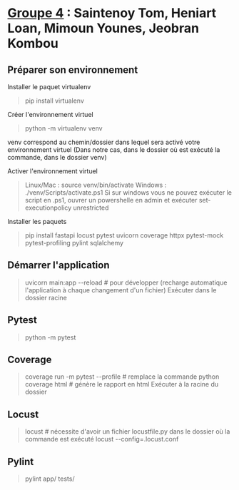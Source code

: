 # <u>Groupe 4</u> : Saintenoy Tom, Heniart Loan, Mimoun Younes, Jeobran Kombou

## Préparer son environnement

Installer le paquet virtualenv

> pip install virtualenv

Créer l'environnement virtuel

> python -m virtualenv venv

venv correspond au chemin/dossier dans lequel sera activé votre environnement virtuel
(Dans notre cas, dans le dossier où est exécuté la commande, dans le dossier venv)

Activer l'environnement virtuel

> Linux/Mac : source venv/bin/activate
> Windows : ./venv/Scripts/activate.ps1
Si sur windows vous ne pouvez exécuter le script en .ps1, ouvrer un powershelle en admin et exécuter
> set-executionpolicy unrestricted

Installer les paquets

> pip install fastapi locust pytest uvicorn coverage httpx pytest-mock pytest-profiling pylint sqlalchemy

## Démarrer l'application
> uvicorn main:app
> --reload # pour développer (recharge automatique l'application à chaque changement d'un fichier)
Exécuter dans le dossier racine

## Pytest
> python -m pytest

## Coverage
> coverage run -m pytest --profile # remplace la commande python
> coverage html # génère le rapport en html
Exécuter à la racine du dossier

## Locust
> locust # nécessite d'avoir un fichier locustfile.py dans le dossier où la commande est exécuté
> locust --config=.locust.conf

## Pylint
> pylint app/ tests/
